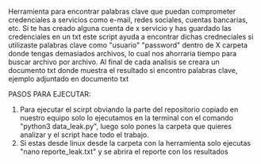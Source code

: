 Herramienta para encontrar palabras clave que puedan comprometer credenciales a servicios como e-mail, redes sociales, cuentas bancarias, etc. Si te has creado alguna cuenta de x servicio y has guardado las credenciales en un txt este script ayuda a encontrar dichas credneciales si utilizaste palabras clave como "usuario" "password" dentro de X carpeta donde tengas demasiados archivos, lo cual nos ahorraria tiempo para buscar archivo por archivo.
Al final de cada analisis se creara un documento txt donde muestra el resultado si encontro palabras clave, ejemplo adjuntado en documento txt

PASOS PARA EJECUTAR:
1. Para ejecutar el scirpt obviando la parte del repositorio copiado en nuestro equipo solo lo ejecutamos en la terminal con el comando "python3 data_leak.py", luego solo pones la carpeta que quieres analizar y el script hace todo el trabajo.
2. Si estas desde linux desde la carpeta con la herramienta solo ejecutas "nano reporte_leak.txt" y se abrira el reporte con los resultados 
